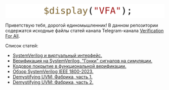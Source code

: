 <a href="https://t.me/verif_for_all"><img src="common/vfa.svg" align="center"></a>

Приветствую тебя, дорогой единомышленник! В данном репозитории содержатся исходные файлы статей канала Telegram-канала [Verification For All](https://t.me/verif_for_all).

Список статей:

- [SystemVerilog и виртуальный интерфейс.](./articles/virtual_intf/README.md)
- [Верификация на SystemVerilog. "Гонки" сигналов на симуляции.](./articles/race_condition/README.md)
- [Кодовое покрытие в функциональной верификации.](./articles/code_coverage/README.md)
- [Обзор SystemVerilog IEEE 1800-2023.](./articles/sv_ieee_2023/README.md)
- [Demystifying UVM: Фабрика, часть 1.](./articles/uvm_factory_0/README.md)
- [Demystifying UVM: Фабрика, часть 2.](./articles/uvm_factory_1/README.md)
